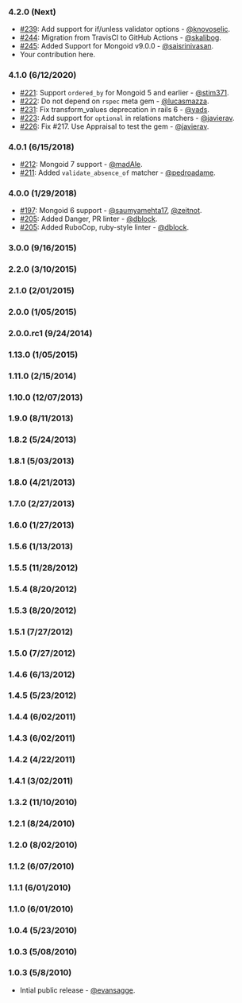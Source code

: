 ### 4.2.0 (Next)

* [#239](https://github.com/mongoid/mongoid-rspec/pull/239): Add support for if/unless validator options - [@knovoselic](https://github.com/knovoselic).
* [#244](https://github.com/mongoid/mongoid-rspec/pull/244): Migration from TravisCI to GitHub Actions - [@skalibog](https://github.com/skalibog).
* [#245](https://github.com/mongoid/mongoid-rspec/pull/245): Added Support for Mongoid v9.0.0 - [@saisrinivasan](https://github.com/SairamSrinivasan).
* Your contribution here.

### 4.1.0 (6/12/2020)

* [#221](https://github.com/mongoid/mongoid-rspec/pull/221): Support `ordered_by` for Mongoid 5 and earlier - [@stim371](https://github.com/stim371).
* [#222](https://github.com/mongoid/mongoid-rspec/pull/222): Do not depend on `rspec` meta gem - [@lucasmazza](https://github.com/lucasmazza).
* [#231](https://github.com/mongoid/mongoid-rspec/pull/231): Fix transform_values deprecation in rails 6 - [@yads](https://github.com/yads).
* [#223](https://github.com/mongoid/mongoid-rspec/pull/223): Add support for `optional` in relations matchers - [@javierav](https://github.com/javierav).
* [#226](https://github.com/mongoid/mongoid-rspec/pull/226): Fix #217. Use Appraisal to test the gem - [@javierav](https://github.com/javierav).

### 4.0.1 (6/15/2018)

* [#212](https://github.com/mongoid/mongoid-rspec/pull/212): Mongoid 7 support - [@madAle](https://github.com/madAle).
* [#211](https://github.com/mongoid/mongoid-rspec/pull/211): Added `validate_absence_of` matcher - [@pedroadame](https://github.com/pedroadame).

### 4.0.0 (1/29/2018)

* [#197](https://github.com/mongoid/mongoid-rspec/pull/197): Mongoid 6 support - [@saumyamehta17](https://github.com/saumyamehta17), [@zeitnot](https://github.com/zeitnot).
* [#205](https://github.com/mongoid/mongoid-rspec/pull/205): Added Danger, PR linter - [@dblock](https://github.com/dblock).
* [#205](https://github.com/mongoid/mongoid-rspec/pull/205): Added RuboCop, ruby-style linter - [@dblock](https://github.com/dblock).

### 3.0.0 (9/16/2015)

### 2.2.0 (3/10/2015)

### 2.1.0 (2/01/2015)

### 2.0.0 (1/05/2015)

### 2.0.0.rc1 (9/24/2014)

### 1.13.0 (1/05/2015)

### 1.11.0 (2/15/2014)

### 1.10.0 (12/07/2013)

### 1.9.0 (8/11/2013)

### 1.8.2 (5/24/2013)

### 1.8.1 (5/03/2013)

### 1.8.0 (4/21/2013)

### 1.7.0 (2/27/2013)

### 1.6.0 (1/27/2013)

### 1.5.6 (1/13/2013)

### 1.5.5 (11/28/2012)

### 1.5.4 (8/20/2012)

### 1.5.3 (8/20/2012)

### 1.5.1 (7/27/2012)

### 1.5.0 (7/27/2012)

### 1.4.6 (6/13/2012)

### 1.4.5 (5/23/2012)

### 1.4.4 (6/02/2011)

### 1.4.3 (6/02/2011)

### 1.4.2 (4/22/2011)

### 1.4.1 (3/02/2011)

### 1.3.2 (11/10/2010)

### 1.2.1 (8/24/2010)

### 1.2.0 (8/02/2010)

### 1.1.2 (6/07/2010)

### 1.1.1 (6/01/2010)

### 1.1.0 (6/01/2010)

### 1.0.4 (5/23/2010)

### 1.0.3 (5/08/2010)

### 1.0.3 (5/8/2010)

* Intial public release - [@evansagge](https://github.com/evansagge).

